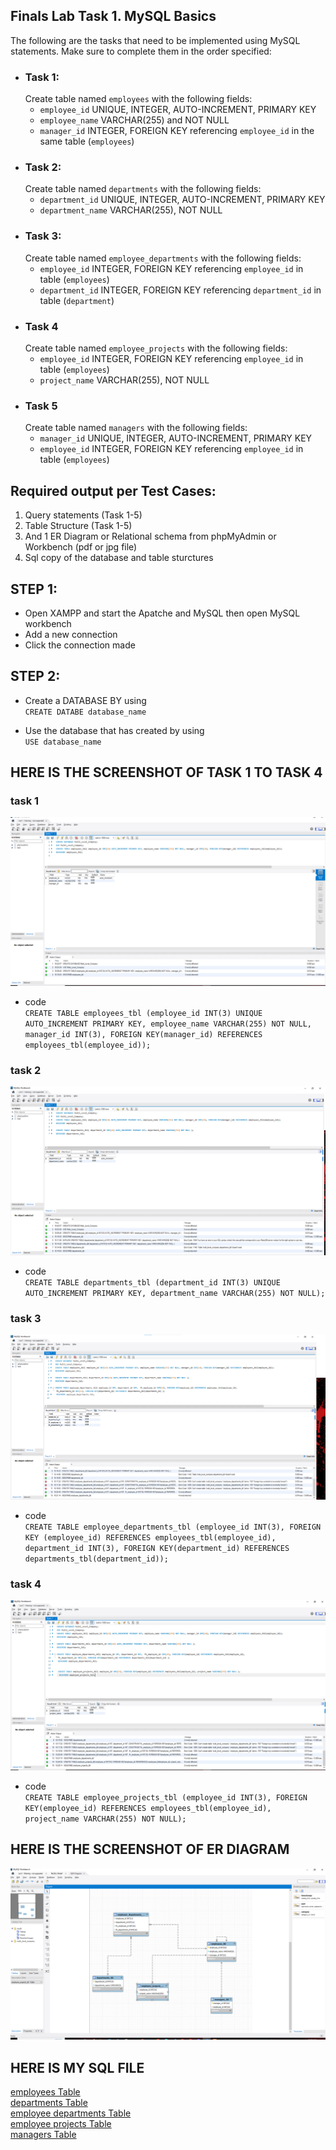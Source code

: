 ## Finals Lab Task 1. MySQL Basics
<!-- task needed to complete and instructions -->
The following are the tasks that need to be implemented using MySQL statements. Make sure to complete them in the order specified:
- ### Task 1:
  Create table named `employees` with the following fields:  
  - `employee_id` UNIQUE, INTEGER, AUTO-INCREMENT, PRIMARY KEY
  -  `employee_name` VARCHAR(255) and NOT NULL
  -  `manager_id` INTEGER, FOREIGN KEY referencing `employee_id` in the same table (`employees`) 
- ### Task 2:
  Create table named `departments` with the following fields:
  - `department_id`  UNIQUE, INTEGER, AUTO-INCREMENT, PRIMARY KEY
  - `department_name` VARCHAR(255), NOT NULL
- ### Task 3:
  Create table named `employee_departments` with the following fields:
  - `employee_id` INTEGER, FOREIGN KEY referencing `employee_id` in table (`employees`)
  - `department_id` INTEGER, FOREIGN KEY referencing `department_id` in table (`department`)
- ### Task 4
  Create table named `employee_projects` with the following fields:
  - `employee_id` INTEGER, FOREIGN KEY referencing `employee_id` in table (`employees`)
  - `project_name` VARCHAR(255), NOT NULL
- ### Task 5
  Create table named `managers` with the following fields:
  - `manager_id` UNIQUE, INTEGER, AUTO-INCREMENT, PRIMARY KEY
  - `employee_id` INTEGER, FOREIGN KEY referencing `employee_id` in table (`employees`)



 <!-- required output-->
## Required output per Test Cases:
1. Query statements (Task 1-5)
2. Table Structure (Task 1-5)
3. And 1 ER Diagram or Relational schema from phpMyAdmin or Workbench (pdf or jpg file)
4. Sql copy of the database and table sturctures


<!-- step by step -->
## STEP 1:
- Open XAMPP and start the Apatche and MySQL then open MySQL workbench
- Add a new connection
- Click the connection made
## STEP 2:
- Create a DATABASE BY using  
 `CREATE DATABE database_name`
- Use the database that has created by using  
  `USE database_name`

  <!-- screenshots and code  -->
## HERE IS THE SCREENSHOT OF TASK 1 TO TASK 4 
### task 1
![](image/task%201.1.png)  
- code  
  `CREATE TABLE employees_tbl (employee_id INT(3) UNIQUE AUTO_INCREMENT PRIMARY KEY,
 employee_name VARCHAR(255) NOT NULL, 
 manager_id INT(3), FOREIGN KEY(manager_id) REFERENCES employees_tbl(employee_id));`
### task 2
![](image/task%201.2.png)
- code  
  `CREATE TABLE departments_tbl (department_id INT(3) UNIQUE AUTO_INCREMENT PRIMARY KEY,
 department_name VARCHAR(255) NOT NULL);`
### task 3
![](image/task%201.3.png)
- code  
`CREATE TABLE employee_departments_tbl (employee_id INT(3), FOREIGN KEY (employee_id) REFERENCES employees_tbl(employee_id), 
department_id INT(3), FOREIGN KEY(department_id) REFERENCES departments_tbl(department_id));`
### task 4
![](image/task%201.4.png)
- code  
  `CREATE TABLE employee_projects_tbl (employee_id INT(3), FOREIGN KEY(employee_id) REFERENCES employees_tbl(employee_id),
 project_name VARCHAR(255) NOT NULL);`


<!-- ER Diagram -->
## HERE IS THE SCREENSHOT OF ER DIAGRAM
![](image/erd.png)

<!--SQL FILES-->
## HERE IS MY SQL FILE
[employees Table](file/multi_level_company_employee_projects_tbl.sql)  
[departments Table](file/multi_level_company_departments_tbl.sql)  
[employee departments Table](file/multi_level_company_employee_departments_tbl.sql)  
[employee projects Table](file/multi_level_company_employee_projects_tbl.sql)  
[managers Table](file/multi_level_company_managers_tbl.sql)  

